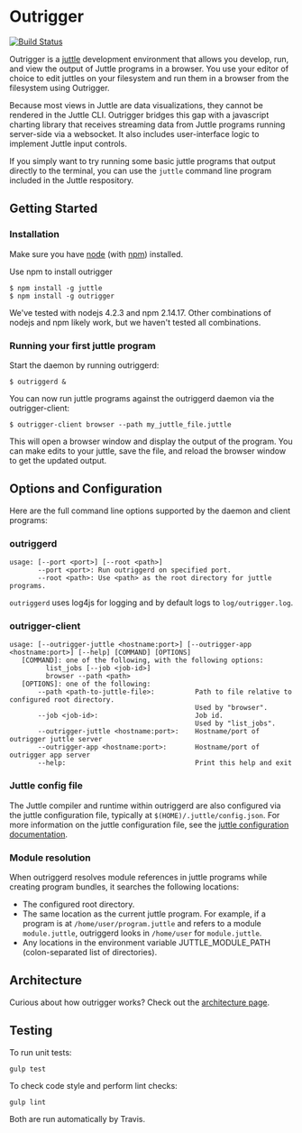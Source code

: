 # Outrigger

[![Build Status](https://travis-ci.org/juttle/outrigger.svg)](https://travis-ci.org/juttle/outrigger)

Outrigger is a [juttle](https://github.com/juttle/juttle) development environment that allows you develop, run, and view the output of Juttle programs in a browser.  You use your editor of choice to edit juttles on your
filesystem and run them in a browser from the filesystem using Outrigger.

Because most views in Juttle are data visualizations, they cannot
be rendered in the Juttle CLI.  Outrigger bridges this gap
with a javascript charting library that receives streaming data
from Juttle programs running server-side via a websocket.  It also includes
user-interface logic to implement Juttle input controls.

If you simply want to try running some basic juttle programs that output directly to the terminal, you can use the ``juttle`` command line program included in the Juttle respository.

## Getting Started

### Installation

Make sure you have [node](http://nodejs.org) (with [npm](http://npmjs.org)) installed.

Use npm to install outrigger
```
$ npm install -g juttle
$ npm install -g outrigger
```

We've tested with nodejs 4.2.3 and npm 2.14.17. Other combinations of nodejs and npm likely work, but we haven't tested all combinations.

### Running your first juttle program

Start the daemon by running outriggerd:
```
$ outriggerd &
```
You can now run juttle programs against the outriggerd daemon via the outrigger-client:
```
$ outrigger-client browser --path my_juttle_file.juttle
```
This will open a browser window and display the output of the program. You can make edits to your juttle, save the file, and reload the browser window to get the updated output.

## Options and Configuration

Here are the full command line options supported by the daemon and client programs:

### outriggerd

```
usage: [--port <port>] [--root <path>]
       --port <port>: Run outriggerd on specified port.
       --root <path>: Use <path> as the root directory for juttle programs.
```

``outriggerd`` uses log4js for logging and by default logs to ``log/outrigger.log``.

### outrigger-client

```
usage: [--outrigger-juttle <hostname:port>] [--outrigger-app <hostname:port>] [--help] [COMMAND] [OPTIONS]
   [COMMAND]: one of the following, with the following options:
         list_jobs [--job <job-id>]
         browser --path <path>
   [OPTIONS]: one of the following:
       --path <path-to-juttle-file>:          Path to file relative to configured root directory.
                                              Used by "browser".
       --job <job-id>:                        Job id.
                                              Used by "list_jobs".
       --outrigger-juttle <hostname:port>:    Hostname/port of outrigger juttle server
       --outrigger-app <hostname:port>:       Hostname/port of outrigger app server
       --help:                                Print this help and exit
```

### Juttle config file

The Juttle compiler and runtime within outriggerd are also configured via the juttle configuration file, typically at ``$(HOME)/.juttle/config.json``. For more information on the juttle configuration file, see the [juttle configuration documentation](https://github.com/juttle/juttle#configuration).

### Module resolution

When outriggerd resolves module references in juttle programs while creating program bundles, it searches the following locations:
* The configured root directory.
* The same location as the current juttle program. For example, if a program is at ``/home/user/program.juttle`` and refers to a module ``module.juttle``, outriggerd looks in ``/home/user`` for ``module.juttle``.
* Any locations in the environment variable JUTTLE_MODULE_PATH (colon-separated list of directories).

## Architecture

Curious about how outrigger works? Check out the [architecture page](docs/ARCHITECTURE.md).

## Testing

To run unit tests:

``gulp test``

To check code style and perform lint checks:

``gulp lint``

Both are run automatically by Travis.
